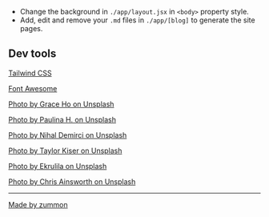 - Change the background in `./app/layout.jsx` in `<body>` property style.
- Add, edit and remove your `.md` files in `./app/[blog]` to generate the site pages.

## Dev tools

[Tailwind CSS](https://tailwindcss.com/)

[Font Awesome](https://fontawesome.com/)

[Photo by Grace Ho on Unsplash](https://unsplash.com/photos/5f0QAmE7I3Q)

[Photo by Paulina H. on Unsplash](https://unsplash.com/photos/wyi4aejQ8vw)

[Photo by Nihal Demirci on Unsplash](https://unsplash.com/photos/9aaKx1NZPQw)

[Photo by Taylor Kiser on Unsplash](https://unsplash.com/photos/s7Vh1kg-clM)

[Photo by Ekrulila on Unsplash](https://unsplash.com/photos/09Egu9N-UyA)

[Photo by Chris Ainsworth on Unsplash](https://unsplash.com/photos/Aae5ozmFb_s)

---

[Made by zummon](https://zummon.page/)
